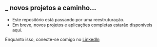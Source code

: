 ## _ novos projetos a caminho...

- Este repositório está passando por uma reestruturação.  
- Em breve, novos projetos e aplicações completas estarão disponíveis aqui.

Enquanto isso, conecte-se comigo no [LinkedIn](https://www.linkedin.com/in/sergiovieirawebb)
